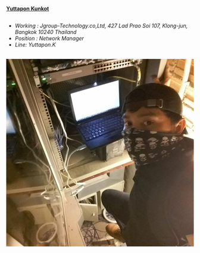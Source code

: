**[Yuttapon Kunkot](https://ghost0000heavy.github.io/)**
##
* *Working : Jgroup-Technology.co,Ltd, 427 Lad Prao Soi 107, Klong-jun, Bangkok 10240 Thailand* 
* *Position  :  Network Manager*
* *Line: Yuttapon.K*
##
 ![adventure config](Config.jpg)
##
